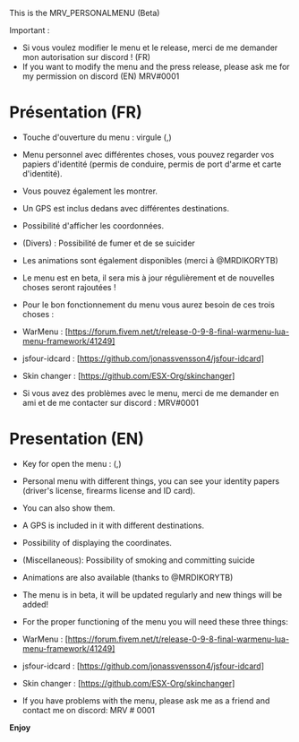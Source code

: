 This is the MRV_PERSONALMENU (Beta)

Important : 

- Si vous voulez modifier le menu et le release, merci de me demander mon autorisation sur discord ! (FR)
- If you want to modify the menu and the press release, please ask me for my permission on discord (EN)
MRV#0001

# Présentation (FR)

- Touche d'ouverture du menu : virgule (,)

- Menu personnel avec différentes choses, vous pouvez regarder vos papiers d'identité (permis de conduire, permis de port d'arme et carte d'identité). 

- Vous pouvez également les montrer.

- Un GPS est inclus dedans avec différentes destinations.

- Possibilité d'afficher les coordonnées.

- (Divers) : Possibilité de fumer et de se suicider

- Les animations sont également disponibles (merci à @MRDIKORYTB)
 
- Le menu est en beta, il sera mis à jour régulièrement et de nouvelles choses seront rajoutées !

- Pour le bon fonctionnement du menu vous aurez besoin de ces trois choses : 

- WarMenu : [https://forum.fivem.net/t/release-0-9-8-final-warmenu-lua-menu-framework/41249]
- jsfour-idcard : [https://github.com/jonassvensson4/jsfour-idcard]
- Skin changer : [https://github.com/ESX-Org/skinchanger]

- Si vous avez des problèmes avec le menu, merci de me demander en ami et de me contacter sur discord : MRV#0001

# Presentation (EN)

- Key for open the menu : (,)

- Personal menu with different things, you can see your identity papers (driver's license, firearms license and ID card).

- You can also show them.

- A GPS is included in it with different destinations.

- Possibility of displaying the coordinates.

- (Miscellaneous): Possibility of smoking and committing suicide

- Animations are also available (thanks to @MRDIKORYTB)

- The menu is in beta, it will be updated regularly and new things will be added!

- For the proper functioning of the menu you will need these three things:

- WarMenu : [https://forum.fivem.net/t/release-0-9-8-final-warmenu-lua-menu-framework/41249]
- jsfour-idcard : [https://github.com/jonassvensson4/jsfour-idcard]
- Skin changer : [https://github.com/ESX-Org/skinchanger]

- If you have problems with the menu, please ask me as a friend and contact me on discord: MRV # 0001

**Enjoy**
